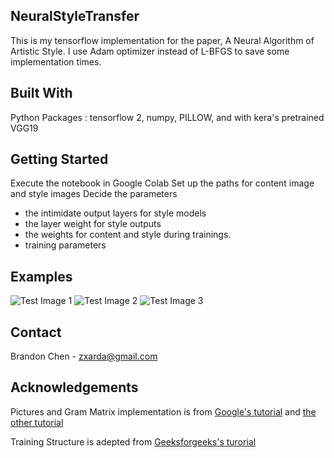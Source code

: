 ## NeuralStyleTransfer
This is my tensorflow implementation for the paper, A Neural Algorithm of Artistic Style. I use Adam optimizer instead of L-BFGS to save some implementation times.

## Built With
Python Packages : tensorflow 2, numpy, PILLOW, and with kera's pretrained VGG19 

<!-- GETTING STARTED -->
## Getting Started
Execute the notebook in Google Colab
Set up the paths for content image and style images
Decide the parameters
- the intimidate output layers for style models 
- the layer weight for style outputs
- the weights for content and style during trainings. 
- training parameters

## Examples 
![Test Image 1](3DTest.png)
![Test Image 2](3DTest.png)
![Test Image 3](3DTest.png)

<!-- CONTACT -->
## Contact
Brandon Chen - zxarda@gmail.com



<!-- ACKNOWLEDGEMENTS -->
## Acknowledgements
Pictures and Gram Matrix implementation is from [Google's tutorial](https://colab.research.google.com/github/tensorflow/docs/blob/master/site/en/tutorials/generative/style_transfer.ipynb#scrollTo=GM6VEGrGLh62) and [the other tutorial](https://colab.research.google.com/github/tensorflow/models/blob/master/research/nst_blogpost/4_Neural_Style_Transfer_with_Eager_Execution.ipynb#scrollTo=ES9dC6ZyJBD2)

Training Structure is adepted from [Geeksforgeeks's turorial](https://www.geeksforgeeks.org/neural-style-transfer-with-tensorflow/)
